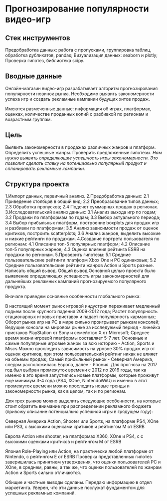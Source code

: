 # **Прогнозирование популярности видео-игр**
## Стек инструментов
Предобработка данных: работа с пропусками, группировка таблиц, обработка дубликатов, pandas;
Визуализация данных: seaborn и plotly;
Проверка гипотез, библиотека scipy.

## Вводные данные
Онлайн-магазин видео-игр разрабатывает алгоритм прогнозирования популярности новинок рынка. Необходимо выявить закономерности успеха игр и создать рекламные кампании будущих хитов продаж.

Имеются размеченные данные: информация об играх, платформах, оценках, количестве проданных копий с разбивкой по регионам и возрастным группам.

## Цель
Выявить закономерности в продажах различных жанров и платформ. Определить успешные жанры. Проверить предложенные гипотезы.
*Нам нужно выявить определяющие успешность игры закономерности. Это позволит сделать ставку на потенциально популярный продукт и спланировать рекламные кампании.*

## Структура проекта
1.Импорт данных, первичный анализ.
2.Предобработка данных:
  2.1 Приведение столбцов в общий вид;
  2.2 Преобразование типов данных;
  2.3 Обработка пропусков;
  2.4 Подсчет суммарных продаж в регионах.
3.Исследовательский анализ данных:
  3.1 Анализ выхода игр по годам;
  3.2 Продажи по платформам по годам;
  3.3 Выбор актуального периода;
  3.4 Выбор прибыльных платформ, построение boxplots для продаж игр и разбивки по платформам;
  3.5 Анализ зависимости продаж от оценок критиков, построить scatterplots;
  3.6 Анализ жанров, выделить высокие и низкие рейтинги по продажам.
4.Создание портрета пользователя по регионам:
  4.1 Описание топ-5 популярных платформ;
  4.2 Описание топ-5 популярных жарнов;
  4.3 Оценка влияния рейтинга ESRB на продажи по регионам.
5.Проверить гипотезы:
  5.1 Средние пользовательские рейтинги платформ Xbox One и PC одинаковые;
  5.2 Средние пользовательские рейтинги жанров Action и Sports разные.
Написать общий вывод.
Общий вывод
Основной целью проекта было выявление определяющих успешность игры закономерностей для дальнейших рекламных кампаний прогнозируемого популярного продукта.

Вначале приведем основные особенности глобального рынка:

В настоящий момент рынок игровой индустрии переживает медленный подьем после крупного падения 2009-2012 года;
Растет популярность стационарных игровых приставок и падает популярность карманных;
Оборот рынка игр на PC в мире сильно проигрывает рынкам консолей;
Ведущие консоли на мировом рынке за исследуемый период - линейка пристаков PlayStation от Sony и семейство X от Microsoft;
Среднее время жизни игровой платформы составляет 5-7 лет.
Основные и самые популярные игровые жанры за всю историю - Action, Sports и Miscs
Можно проследить зависимость на уровне 30% продаж игр от оценок критиков, при этом пользовательский рейтинг никак не влияет на объемы продаж;
Самый прибыльный рынок - Северная Америка, следом расположилась Европа, далее - Япония.
Для прогноза на 2017 год был выбран промежуток времени с 2012 по 2016 годы, так ка именно в это время запустились новые платформы, которые проживут еще минимум 3-4 года (PS4, XOne, NintendoWiiU) и именно в этот промежуток времени можно проследить новые тренды и закономерности рынка, как в целом, так и по регионам.

Для трех рынков можно выделить следующие особенности, на которые стоит обратить внимание при распределении рекламного бюджета (привожу описание потенциально успешной игры в грядущем году):

Северная Америка
Action, Shooter или Sports, на платформе PS4, XOne или PS3, c высокими оценками критиков и рейтингом М от ESRB

Европа
Action или shooter, на платформах X360, XOne и PS4, c c высокими оценками критиков и рейтингом М от ESRB

Япония
Role-Playing или Action, на практически любой платформе от Nintendo, c рейтингом E от ESRB
Проверка представленных гипотез заверишилась принятием утверждения, что оценки пользователей PC и XOne, в среднем, равны, а так же, что оценки пользователей по жанрам Action и Sports сильно отличаются.

Обищие и частные выводы сделаны. Передаю информацию в отдел маркетинга. Уверен, что эти данные послужат фундаментом для успешных рекламных компаний.

